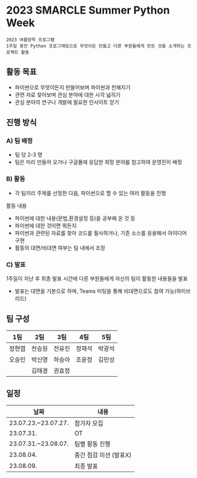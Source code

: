 # 2023 SMARCLE Summer Python Week
```
2023 여름방학 프로그램
1주일 동안 Python 프로그래밍으로 무엇이든 만들고 다른 부원들에게 만든 것을 소개하는 프로젝트 활동
```



## 활동 목표
* 파이썬으로 무엇이든지 만들어보며 파이썬과 친해지기
* 관련 자료 찾아보며 관심 분야에 대한 시각 넓히기
* 관심 분야의 연구나 개발에 필요한 인사이트 얻기

## 진행 방식

### A) 팀 배정

- 팀 당 2-3 명
- 팀은 미리 만들어 오거나 구글폼에 응답한 희망 분야를 참고하여 운영진이 배정

### B) 활동

- 각 팀끼리 주제를 선정한 다음, 파이썬으로 할 수 있는 여러 활동을 진행

활동 내용 

- 파이썬에 대한 내용(문법,환경설정 등)을 공부해 온 것 등
- 파이썬에 대한 것이면 뭐든지
- 파이썬과 관련된 자료를 찾아 코드를 필사하거나, 기존 소스를 응용해서 아이디어 구현
- 활동의 대면/비대면 여부는 팀 내에서 조정

### C) 발표

1주일이 지난 후 최종 발표 시간에 다른 부원들에게 자신의 팀이 활동한 내용들을 발표

* 발표는 대면을 기본으로 하며, Teams 미팅을 통해 비대면으로도 참여 가능(하이브리드)

## 팀 구성
| 1팀 | 2팀 | 3팀  | 4팀 | 5팀 |
|:---:|:---:|:---:|:---:|:---:|
|정현엽|천승원|전유진|정재석|박광석|
|오승민|박신영|하승아|조윤정|김민성|
||김태경|권효정|     |    |


## 일정

| 날짜 | 내용 |
| --- | --- |
| 23.07.23.~23.07.27. | 참가자 모집 |
| 23.07.31. | OT  |https://www.youtube.com/watch?v=Xa0oJktwYdw|
| 23.07.31.~23.08.07. | 팀별 활동 진행 |
| 23.08.04. | 중간 점검 미션 (발표X) |
| 23.08.09. | 최종 발표 |

